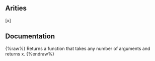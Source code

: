 ## Arities
[x]

## Documentation
{%raw%}
Returns a function that takes any number of arguments and returns x.
{%endraw%}
